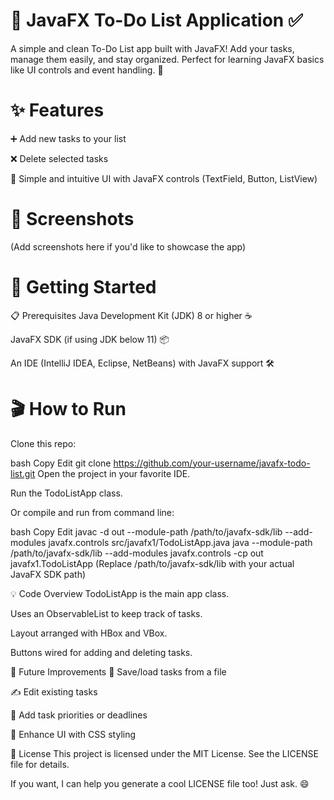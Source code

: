 # 📝 JavaFX To-Do List Application ✅
A simple and clean To-Do List app built with JavaFX! Add your tasks, manage them easily, and stay organized. Perfect for learning JavaFX basics like UI controls and event handling. 🚀

# ✨ Features
➕ Add new tasks to your list

❌ Delete selected tasks

🎯 Simple and intuitive UI with JavaFX controls (TextField, Button, ListView)

# 📸 Screenshots
(Add screenshots here if you'd like to showcase the app)

# 🚀 Getting Started
📋 Prerequisites
Java Development Kit (JDK) 8 or higher ☕

JavaFX SDK (if using JDK below 11) 📦

An IDE (IntelliJ IDEA, Eclipse, NetBeans) with JavaFX support 🛠️

# 🎬 How to Run
Clone this repo:

bash
Copy
Edit
git clone https://github.com/your-username/javafx-todo-list.git
Open the project in your favorite IDE.

Run the TodoListApp class.

Or compile and run from command line:

bash
Copy
Edit
javac -d out --module-path /path/to/javafx-sdk/lib --add-modules javafx.controls src/javafx1/TodoListApp.java
java --module-path /path/to/javafx-sdk/lib --add-modules javafx.controls -cp out javafx1.TodoListApp
(Replace /path/to/javafx-sdk/lib with your actual JavaFX SDK path)

💡 Code Overview
TodoListApp is the main app class.

Uses an ObservableList<String> to keep track of tasks.

Layout arranged with HBox and VBox.

Buttons wired for adding and deleting tasks.

🌱 Future Improvements
💾 Save/load tasks from a file

✍️ Edit existing tasks

📅 Add task priorities or deadlines

🎨 Enhance UI with CSS styling

📄 License
This project is licensed under the MIT License. See the LICENSE file for details.

If you want, I can help you generate a cool LICENSE file too! Just ask. 😄
